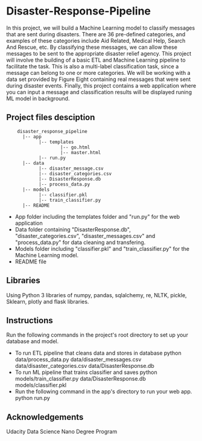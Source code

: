 # Disaster-Response-Pipeline
In this project, we will build a Machine Learning model to classify messages that are sent during disasters. There are 36 pre-defined categories, and examples of these categories include Aid Related, Medical Help, Search And Rescue, etc. By classifying these messages, we can allow these messages to be sent to the appropriate disaster relief agency. This project will involve the building of a basic ETL and Machine Learning pipeline to facilitate the task. This is also a multi-label classification task, since a message can belong to one or more categories. We will be working with a data set provided by Figure Eight containing real messages that were sent during disaster events.
Finally, this project contains a web application where you can input a message and classification results will be displayed runing ML model in background.

## Project files desciption
        disaster_response_pipeline
          |-- app
                |-- templates
                        |-- go.html
                        |-- master.html
                |-- run.py
          |-- data
                |-- disaster_message.csv
                |-- disaster_categories.csv
                |-- DisasterResponse.db
                |-- process_data.py
          |-- models
                |-- classifier.pkl
                |-- train_classifier.py
          |-- README
          
- App folder including the templates folder and "run.py" for the web application
- Data folder containing "DisasterResponse.db", "disaster_categories.csv", "disaster_messages.csv" and "process_data.py" for data cleaning and transfering.
- Models folder including "classifier.pkl" and "train_classifier.py" for the Machine Learning model.
- README file

## Libraries
Using Python 3 libraries of numpy, pandas, sqlalchemy, re, NLTK, pickle, Sklearn, plotly and flask libraries.

## Instructions
Run the following commands in the project's root directory to set up your database and model.

- To run ETL pipeline that cleans data and stores in database python data/process_data.py data/disaster_messages.csv data/disaster_categories.csv data/DisasterResponse.db
- To run ML pipeline that trains classifier and saves python models/train_classifier.py data/DisasterResponse.db models/classifier.pkl
- Run the following command in the app's directory to run your web app. python run.py


## Acknowledgements
Udacity Data Science Nano Degree Program
